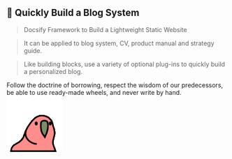 
## 🌻 Quickly Build a Blog System

> Docsify Framework to Build a Lightweight Static Website

> It can be applied to blog system, CV, product manual and strategy guide.

> Like building blocks, use a variety of optional plug-ins to quickly build a personalized blog.

Follow the doctrine of borrowing, respect the wisdom of our predecessors, be able to use ready-made wheels, and never write by hand. ![Parrot Shake](../_media/_resources/parrot.gif ':size=30×30')